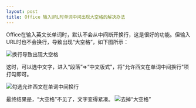 ```yaml
---
layout: post
title: Office 输入URL时单词中间出现大空格的解决办法
---
```

Office在输入英文长单词时，默认不会从中间断开换行，这是很好的功能。但输入URL时也不会换行，导致出现“大空格”，如下图所示：

![换行导致出现大空格](http://spetacular.github.io/images/2015-03-17/big_space.png)

这时，可以选中文字，进入“段落”=>“中文版式”，将"允许西文在单词中间换行"项打勾即可。

![勾选允许西文在单词中间换行](http://spetacular.github.io/images/2015-03-17/duanluo_checked.png)
  
最终结果是，“大空格”不见了，文字变得紧凑。
![去掉“大空格”](http://spetacular.github.io/images/2015-03-17/no_big_space.png)